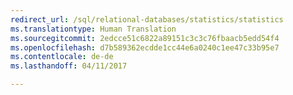 ```yaml
--- 
redirect_url: /sql/relational-databases/statistics/statistics
ms.translationtype: Human Translation
ms.sourcegitcommit: 2edcce51c6822a89151c3c3c76fbaacb5edd54f4
ms.openlocfilehash: d7b589362ecdde1cc44e6a0240c1ee47c33b95e7
ms.contentlocale: de-de
ms.lasthandoff: 04/11/2017

--- 
```


